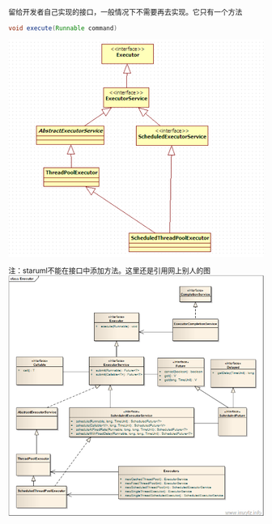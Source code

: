 留给开发者自己实现的接口，一般情况下不需要再去实现。它只有一个方法
```java
void execute(Runnable command)
```
![](/chapter4/421.png)

注：staruml不能在接口中添加方法。这里还是引用网上别人的图
![](/chapter4/422.png)

